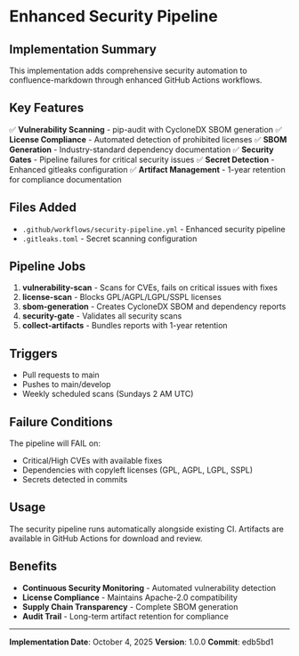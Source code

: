 # Enhanced Security Pipeline

## Implementation Summary

This implementation adds comprehensive security automation to confluence-markdown
through enhanced GitHub Actions workflows.

## Key Features

✅ **Vulnerability Scanning** - pip-audit with CycloneDX SBOM generation
✅ **License Compliance** - Automated detection of prohibited licenses
✅ **SBOM Generation** - Industry-standard dependency documentation
✅ **Security Gates** - Pipeline failures for critical security issues
✅ **Secret Detection** - Enhanced gitleaks configuration
✅ **Artifact Management** - 1-year retention for compliance documentation

## Files Added

- `.github/workflows/security-pipeline.yml` - Enhanced security pipeline
- `.gitleaks.toml` - Secret scanning configuration

## Pipeline Jobs

1. **vulnerability-scan** - Scans for CVEs, fails on critical issues with fixes
2. **license-scan** - Blocks GPL/AGPL/LGPL/SSPL licenses
3. **sbom-generation** - Creates CycloneDX SBOM and dependency reports
4. **security-gate** - Validates all security scans
5. **collect-artifacts** - Bundles reports with 1-year retention

## Triggers

- Pull requests to main
- Pushes to main/develop
- Weekly scheduled scans (Sundays 2 AM UTC)

## Failure Conditions

The pipeline will FAIL on:

- Critical/High CVEs with available fixes
- Dependencies with copyleft licenses (GPL, AGPL, LGPL, SSPL)
- Secrets detected in commits

## Usage

The security pipeline runs automatically alongside existing CI. Artifacts are
available in GitHub Actions for download and review.

## Benefits

- **Continuous Security Monitoring** - Automated vulnerability detection
- **License Compliance** - Maintains Apache-2.0 compatibility
- **Supply Chain Transparency** - Complete SBOM generation
- **Audit Trail** - Long-term artifact retention for compliance

---

**Implementation Date**: October 4, 2025
**Version**: 1.0.0
**Commit**: edb5bd1
